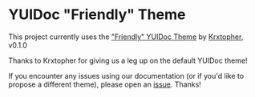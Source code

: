 # YUIDoc "Friendly" Theme

This project currently uses the ["Friendly" YUIDoc Theme](https://github.com/Krxtopher/yuidoc-themes) by [Krxtopher](https://github.com/Krxtopher), v0.1.0

Thanks to Krxtopher for giving us a leg up on the default YUIDoc theme!

If you encounter any issues using our documentation (or if you'd like to propose a different theme), please open an [issue](https://github.com/kadamwhite/node-wp-api/issues). Thanks!
